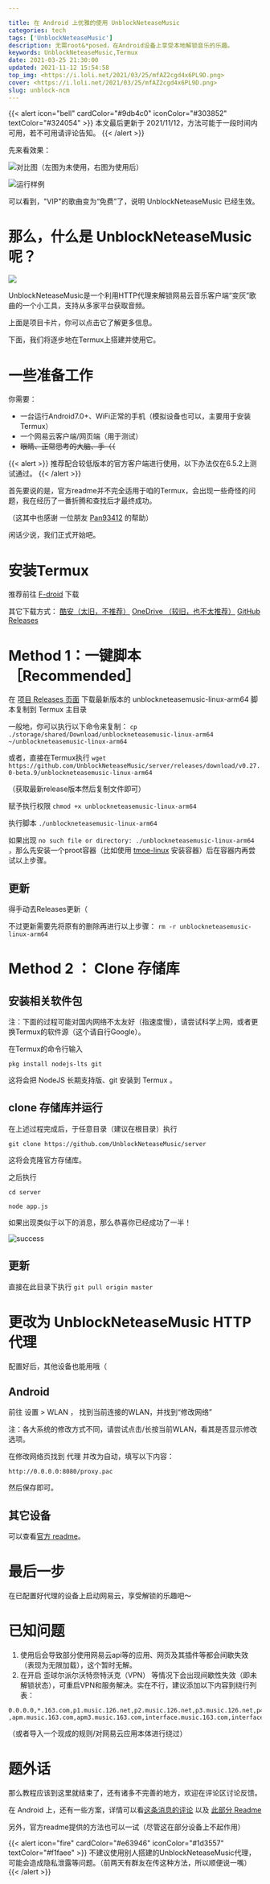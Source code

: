 ```yaml
---

title: 在 Android 上优雅的使用 UnblockNeteaseMusic
categories: tech
tags: ['UnblockNeteaseMusic']
description: 无需root&*posed，在Android设备上享受本地解锁音乐的乐趣。
keywords: UnblockNeteaseMusic,Termux
date: 2021-03-25 21:30:00
updated: 2021-11-12 15:54:58
top_img: <https://i.loli.net/2021/03/25/mfAZ2cgd4x6PL9D.png>
cover: <https://i.loli.net/2021/03/25/mfAZ2cgd4x6PL9D.png>
slug: unblock-ncm
---
```



{{< alert icon="bell" cardColor="#9db4c0" iconColor="#303852" textColor="#324054" >}}
本文最后更新于 2021/11/12，方法可能于一段时间内可用，若不可用请评论告知。
{{< /alert >}}

先来看效果：

![对比图（左图为未使用，右图为使用后）](https://cdn.jsdelivr.net/gh/Grassblock1/jsdelivr/624282_origin_Collage_20210321_191754.jpg "对比图")

![运行样例](/img/unblock_ncm/Screenshot_20211112085506.webp)

可以看到，"VIP"的歌曲变为“免费”了，说明 UnblockNeteaseMusic 已经生效。

# 那么，什么是 UnblockNeteaseMusic 呢？

[![](https://github-readme-stats.vercel.app/api/pin/?username=UnblockNeteaseMusic&repo=server&show_owner=true)](https://github.com/UnblockNeteaseMusic/server)

UnblockNeteaseMusic是一个利用HTTP代理来解锁网易云音乐客户端“变灰”歌曲的一个小工具，支持从多家平台获取音频。

上面是项目卡片，你可以点击它了解更多信息。

下面，我们将逐步地在Termux上搭建并使用它。

# 一些准备工作

你需要：

- 一台运行Android7.0+、WiFi正常的手机（模拟设备也可以，主要用于安装Termux）
- 一个网易云客户端/网页端（用于测试）
- ~~眼睛、正常思考的大脑、手（（~~

{{< alert >}}
推荐配合较低版本的官方客户端进行使用，以下办法仅在6.5.2上测试通过。
{{< /alert >}}

首先要说的是，官方readme并不完全适用于咱的Termux，会出现一些奇怪的问题，我在经历了一番折腾和查找后才最终成功。

（这其中也感谢 一位朋友 [Pan93412](https://github.com/pan93412) 的帮助）

闲话少说，我们正式开始吧。

# 安装Termux

推荐前往 [F-droid](https://f-droid.org/packages/com.termux/) 下载

其它下载方式： [酷安（太旧，不推荐）](https://www.coolapk.com/apk/com.termux) [OneDrive （较旧，也不太推荐）](http://od.imgb.pp.ua/Apps/Termux_0.104.apk) [GitHub Releases](https://github.com/termux/termux-app/releases)

# Method 1：一键脚本 ［Recommended］

在 [项目 Releases 页面](https://github.com/UnblockNeteaseMusic/server/releases) 下载最新版本的 unblockneteasemusic-linux-arm64 脚本复制到 Termux 主目录

一般地，你可以执行以下命令来复制：
`cp ./storage/shared/Download/unblockneteasemusic-linux-arm64 ~/unblockneteasemusic-linux-arm64`

或者，直接在Termux执行
`wget https://github.com/UnblockNeteaseMusic/server/releases/download/v0.27.0-beta.9/unblockneteasemusic-linux-arm64`

（获取最新release版本然后复制文件即可）

赋予执行权限
`chmod +x unblockneteasemusic-linux-arm64`

执行脚本
`./unblockneteasemusic-linux-arm64`

如果出现 `no such file or directory: ./unblockneteasemusic-linux-arm64` ，那么先安装一个proot容器（比如使用 [tmoe-linux](https://github.com/2moe/tmoe-linux) 安装容器）后在容器内再尝试以上步骤。

## 更新

得手动去Releases更新（

不过更新需要先将原有的删除再进行以上步骤：
`rm -r unblockneteasemusic-linux-arm64`

# Method 2 ： Clone 存储库

## 安装相关软件包

注：下面的过程可能对国内网络不太友好（指速度慢），请尝试科学上网，或者更换Termux的软件源（这个请自行Google）。

在Termux的命令行输入

`pkg install nodejs-lts git`

这将会把 NodeJS 长期支持版、git 安装到 Termux 。

## clone 存储库并运行

在上述过程完成后，于任意目录（建议在根目录）执行

`git clone https://github.com/UnblockNeteaseMusic/server`

这将会克隆官方存储库。

之后执行

`cd server`

`node app.js`

如果出现类似于以下的消息，那么恭喜你已经成功了一半！

![success](https://i.loli.net/2021/03/25/y1MYvGRatrhpWe8.jpg "success")

## 更新

直接在此目录下执行
`git pull origin master`

# 更改为 UnblockNeteaseMusic HTTP 代理

配置好后，其他设备也能用哦（

## Android

前往 设置 > WLAN ， 找到当前连接的WLAN，并找到“修改网络”

注：各大系统的修改方式不同，请尝试点击/长按当前WLAN，看其是否显示修改选项。

在修改网络页找到 代理 并改为自动，填写以下内容：

`http://0.0.0.0:8080/proxy.pac`

然后保存即可。

## 其它设备

可以查看[官方 readme](https://github.com/UnblockNeteaseMusic/server/blob/enhanced/README.md)。

# 最后一步

在已配置好代理的设备上启动网易云，享受解锁的乐趣吧～

# 已知问题

1. 使用后会导致部分使用网易云api等的应用、网页及其插件等都会间歇失效（表现为无限加载），这个暂时无解。
2. 在开启 歪球尔派尔沃特奈特沃克（VPN） 等情况下会出现间歇性失效（即未解锁状态），可重启VPN和服务解决。实在不行，建议添加以下内容到绕行列表：

```
0.0.0.0,*.163.com,p1.music.126.net,p2.music.126.net,p3.music.126.net,p4.music.126.net,p5.music.126.net,p6.music.126.net,p7.music.126.net,p8.music.126.net,p9.music.126.net,p10.music.126.net,163yun.com,music.163.com,music.126.net,api.iplay.163.com ,apm.music.163.com,apm3.music.163.com,interface.music.163.com,interface3.music.163.com,mam.netease.com,hz.netease.com
```

（或者导入一个现成的规则/对网易云应用本体进行绕过）

# 题外话

那么教程应该到这里就结束了，还有诸多不完善的地方，欢迎在评论区讨论反馈。  

在 Android 上，还有一些方案，详情可以看[这条消息的评论](https://t.me/realGrassblock/1414)  以及 [此部分 Readme](https://github.com/nining377/dolby_beta#%E4%B8%8B%E8%BD%BD%E6%96%B9%E5%BC%8F)

另外，官方readme提供的方法也可以一试（尽管这在部分设备上不起作用）  

{{< alert icon="fire" cardColor="#e63946" iconColor="#1d3557" textColor="#f1faee" >}}
不建议使用别人搭建的UnblockNeteaseMusic代理，可能会造成隐私泄露等问题。（前两天有群友在传这种方法，所以顺便说一嘴）
{{< /alert >}}
